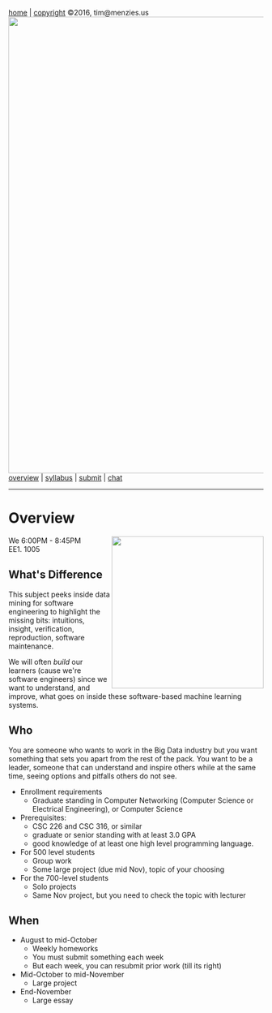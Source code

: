 [home](http://tiny.cc/fss2016) | [copyright](https://github.com/txt/fss16/blob/master/LICENSE.md) &copy;2016, tim&commat;menzies.us<br>
[<img width=900 src="https://raw.githubusercontent.com/txt/fss16/master/img/fss16.png">](http://tiny.cc/fss2016)   <br>
[overview](https://github.com/txt/fss16/blob/master/doc/overview.md) |
[syllabus](https://github.com/txt/fss16/blob/master/doc/syllabus.md) |
[submit](http://tiny.cc/fss2016give) |
[chat](https://fss16.slack.com/) 


_______



# Overview

<a href="https://raw.githubusercontent.com/txt/mase/master/img/learning.png"><img width=300  align=right src="https://raw.githubusercontent.com/txt/mase/master/img/learning.png"> </a>


We 6:00PM - 8:45PM  
EE1. 1005  

## What's Difference

This subject peeks inside data mining for software engineering to
highlight the missing bits: intuitions, insight, verification, reproduction, software maintenance.

We will often _build_ our learners (cause we're software engineers)
  since we want to understand, and improve, what goes on inside these
  software-based machine learning systems.

## Who

You are someone who wants to work in the Big Data industry but you want something
that sets you apart from the rest of the pack. You want to be a leader, someone that can understand
and inspire others while at the same time, seeing options and pitfalls others do not see.

- Enrollment requirements 
   - Graduate standing in Computer Networking
     (Computer Science or Electrical Engineering), or Computer Science
- Prerequisites:
   - CSC 226 and CSC 316, or similar
   - graduate or senior standing with at least 3.0 GPA
   - good knowledge of at least one high level programming language.
- For 500 level students
    - Group work
    - Some large project (due mid Nov), topic of your choosing
- For the 700-level students
   - Solo projects
   - Same Nov project, but you need to check the topic with lecturer

## When

- August to mid-October
    - Weekly homeworks
    - You must submit something each week
    - But each week, you can resubmit prior work (till its right)
- Mid-October to mid-November
    - Large project
- End-November
    - Large essay





